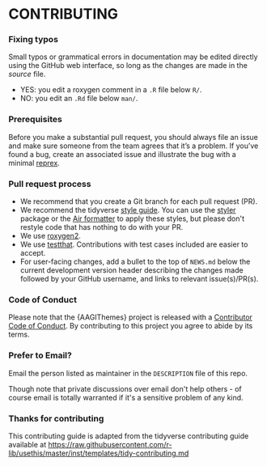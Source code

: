 # CONTRIBUTING

### Fixing typos

Small typos or grammatical errors in documentation may be edited directly using
the GitHub web interface, so long as the changes are made in the _source_ file.

- YES: you edit a roxygen comment in a `.R` file below `R/`.
- NO: you edit an `.Rd` file below `man/`.

### Prerequisites

Before you make a substantial pull request, you should always file an issue and
make sure someone from the team agrees that it’s a problem. If you’ve found a
bug, create an associated issue and illustrate the bug with a minimal
[reprex](https://www.tidyverse.org/help/#reprex).

### Pull request process

- We recommend that you create a Git branch for each pull request (PR).
- We recommend the tidyverse [style guide](http://style.tidyverse.org).
  You can use the [styler](https://CRAN.R-project.org/package=styler) package or
  the [Air formatter](https://posit-dev.github.io/air/formatter.html) to apply
  these styles, but please don't restyle code that has nothing to do with your PR.
- We use [roxygen2](https://cran.r-project.org/package=roxygen2).
- We use [testthat](https://cran.r-project.org/package=testthat). Contributions
  with test cases included are easier to accept.
- For user-facing changes, add a bullet to the top of `NEWS.md` below the
  current development version header describing the changes made followed by your
  GitHub username, and links to relevant issue(s)/PR(s).

### Code of Conduct

Please note that the {AAGIThemes} project is released with a
[Contributor Code of Conduct](CODE_OF_CONDUCT.md). By contributing to this
project you agree to abide by its terms.

### Prefer to Email?

Email the person listed as maintainer in the `DESCRIPTION` file of this repo.

Though note that private discussions over email don't help others - of course email is totally warranted if it's a sensitive problem of any kind.

### Thanks for contributing

This contributing guide is adapted from the tidyverse contributing guide available at <https://raw.githubusercontent.com/r-lib/usethis/master/inst/templates/tidy-contributing.md>
